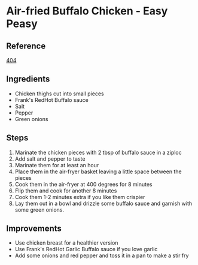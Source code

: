# Air-fried Buffalo Chicken - Easy Peasy

## Reference

[404](https://httpstatusdogs.com/404-not-found)

## Ingredients

- Chicken thighs cut into small pieces
- Frank's RedHot Buffalo sauce
- Salt
- Pepper
- Green onions

## Steps

1. Marinate the chicken pieces with 2 tbsp of buffalo sauce in a ziploc
2. Add salt and pepper to taste
3. Marinate them for at least an hour
2. Place them in the air-fryer basket leaving a little space between the pieces
3. Cook them in the air-fryer at 400 degrees for 8 minutes
4. Flip them and cook for another 8 minutes
5. Cook them 1-2 minutes extra if you like them crispier
6. Lay them out in a bowl and drizzle some buffalo sauce and garnish with some green onions.

## Improvements

- Use chicken breast for a healthier version
- Use Frank's RedHot Garlic Buffalo sauce if you love garlic
- Add some onions and red pepper and toss it in a pan to make a stir fry
